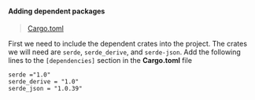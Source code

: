 #### Adding dependent packages
>[Cargo.toml](https://github.com/dsietz/rust-daas/blob/master/Cargo.toml)

First we need to include the dependent crates into the project. The crates we will need are `serde`, `serde_derive`, and `serde-json`. Add the following lines to the `[dependencies]` section in the **Cargo.toml** file  

```
serde ="1.0"
serde_derive = "1.0"
serde_json = "1.0.39"
```
